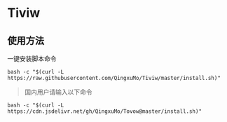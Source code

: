 # Tiviw

## 使用方法

一键安装脚本命令
```
bash -c "$(curl -L https://raw.githubusercontent.com/QingxuMo/Tiviw/master/install.sh)"
```

> 国内用户请输入以下命令

```
bash -c "$(curl -L https://cdn.jsdelivr.net/gh/QingxuMo/Tovow@master/install.sh)"
```
